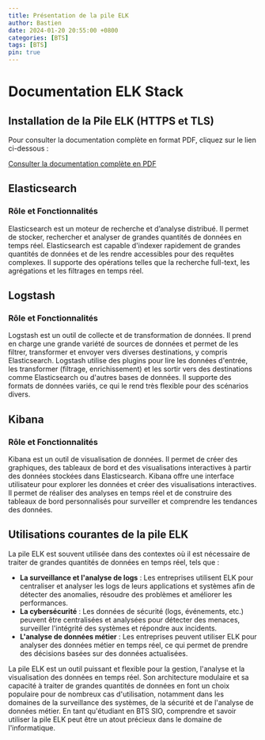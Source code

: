 ```yaml
---
title: Présentation de la pile ELK
author: Bastien
date: 2024-01-20 20:55:00 +0800
categories: [BTS]
tags: [BTS]
pin: true
--- 
```

# Documentation ELK Stack

## Installation de la Pile ELK (HTTPS et TLS)

Pour consulter la documentation complète en format PDF, cliquez sur le lien ci-dessous :

[Consulter la documentation complète en PDF](https://storage.googleapis.com/cv_bastien_houry/Installation_ELK_HTTPS.pdf)
## Elasticsearch

### Rôle et Fonctionnalités
Elasticsearch est un moteur de recherche et d’analyse distribué. Il permet de stocker, rechercher et analyser de grandes quantités de données en temps réel. Elasticsearch est capable d'indexer rapidement de grandes quantités de données et de les rendre accessibles pour des requêtes complexes. Il supporte des opérations telles que la recherche full-text, les agrégations et les filtrages en temps réel.

## Logstash

### Rôle et Fonctionnalités
Logstash est un outil de collecte et de transformation de données. Il prend en charge une grande variété de sources de données et permet de les filtrer, transformer et envoyer vers diverses destinations, y compris Elasticsearch. Logstash utilise des plugins pour lire les données d'entrée, les transformer (filtrage, enrichissement) et les sortir vers des destinations comme Elasticsearch ou d'autres bases de données. Il supporte des formats de données variés, ce qui le rend très flexible pour des scénarios divers.

## Kibana

### Rôle et Fonctionnalités
Kibana est un outil de visualisation de données. Il permet de créer des graphiques, des tableaux de bord et des visualisations interactives à partir des données stockées dans Elasticsearch. Kibana offre une interface utilisateur pour explorer les données et créer des visualisations interactives. Il permet de réaliser des analyses en temps réel et de construire des tableaux de bord personnalisés pour surveiller et comprendre les tendances des données.

## Utilisations courantes de la pile ELK

La pile ELK est souvent utilisée dans des contextes où il est nécessaire de traiter de grandes quantités de données en temps réel, tels que :

- **La surveillance et l'analyse de logs** : Les entreprises utilisent ELK pour centraliser et analyser les logs de leurs applications et systèmes afin de détecter des anomalies, résoudre des problèmes et améliorer les performances.
- **La cybersécurité** : Les données de sécurité (logs, événements, etc.) peuvent être centralisées et analysées pour détecter des menaces, surveiller l'intégrité des systèmes et répondre aux incidents.
- **L'analyse de données métier** : Les entreprises peuvent utiliser ELK pour analyser des données métier en temps réel, ce qui permet de prendre des décisions basées sur des données actualisées.

La pile ELK est un outil puissant et flexible pour la gestion, l'analyse et la visualisation des données en temps réel. Son architecture modulaire et sa capacité à traiter de grandes quantités de données en font un choix populaire pour de nombreux cas d'utilisation, notamment dans les domaines de la surveillance des systèmes, de la sécurité et de l'analyse de données métier. En tant qu'étudiant en BTS SIO, comprendre et savoir utiliser la pile ELK peut être un atout précieux dans le domaine de l'informatique.
